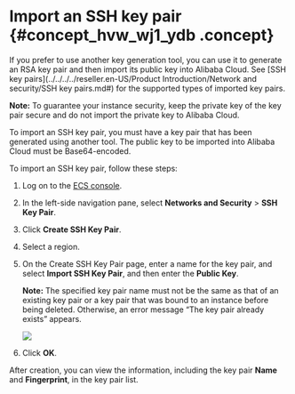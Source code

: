 # Import an SSH key pair {#concept_hvw_wj1_ydb .concept}

If you prefer to use another key generation tool, you can use it to generate an RSA key pair and then import its public key into Alibaba Cloud. See [SSH key pairs](../../../../reseller.en-US/Product Introduction/Network and security/SSH key pairs.md#) for the supported types of imported key pairs.

**Note:** To guarantee your instance security, keep the private key of the key pair secure and do not import the private key to Alibaba Cloud.

To import an SSH key pair, you must have a key pair that has been generated using another tool. The public key to be imported into Alibaba Cloud must be Base64-encoded.

To import an SSH key pair, follow these steps:

1.  Log on to the [ECS console](https://partners-intl.console.aliyun.com/#/ecs).
2.  In the left-side navigation pane, select **Networks and Security** \> **SSH Key Pair**.
3.  Click **Create SSH Key Pair**.
4.  Select a region.
5.  On the Create SSH Key Pair page, enter a name for the key pair, and select **Import SSH Key Pair**, and then enter the **Public Key**.

    **Note:** The specified key pair name must not be the same as that of an existing key pair or a key pair that was bound to an instance before being deleted. Otherwise, an error message “The key pair already exists” appears.

    ![](http://static-aliyun-doc.oss-cn-hangzhou.aliyuncs.com/assets/img/9729/15433844284670_en-US.png)

6.  Click **OK**.

After creation, you can view the information, including the key pair **Name** and **Fingerprint**, in the key pair list.

